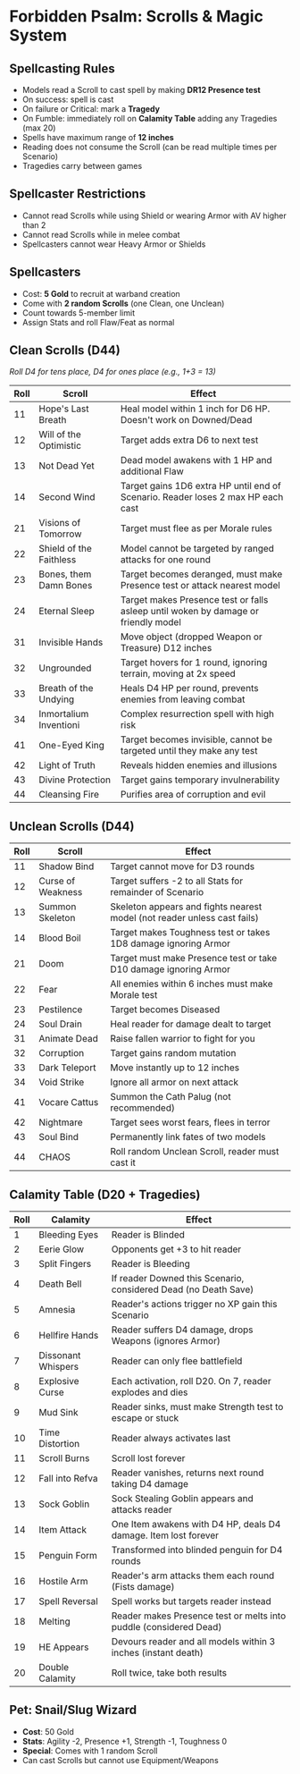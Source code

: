 # Forbidden Psalm: Scrolls & Magic System

## Spellcasting Rules
- Models read a Scroll to cast spell by making **DR12 Presence test**
- On success: spell is cast
- On failure or Critical: mark a **Tragedy**
- On Fumble: immediately roll on **Calamity Table** adding any Tragedies (max 20)
- Spells have maximum range of **12 inches**
- Reading does not consume the Scroll (can be read multiple times per Scenario)
- Tragedies carry between games

## Spellcaster Restrictions
- Cannot read Scrolls while using Shield or wearing Armor with AV higher than 2
- Cannot read Scrolls while in melee combat
- Spellcasters cannot wear Heavy Armor or Shields

## Spellcasters
- Cost: **5 Gold** to recruit at warband creation
- Come with **2 random Scrolls** (one Clean, one Unclean)
- Count towards 5-member limit
- Assign Stats and roll Flaw/Feat as normal

## Clean Scrolls (D44)
*Roll D4 for tens place, D4 for ones place (e.g., 1+3 = 13)*

| Roll | Scroll | Effect |
|------|--------|--------|
| 11 | Hope's Last Breath | Heal model within 1 inch for D6 HP. Doesn't work on Downed/Dead |
| 12 | Will of the Optimistic | Target adds extra D6 to next test |
| 13 | Not Dead Yet | Dead model awakens with 1 HP and additional Flaw |
| 14 | Second Wind | Target gains 1D6 extra HP until end of Scenario. Reader loses 2 max HP each cast |
| 21 | Visions of Tomorrow | Target must flee as per Morale rules |
| 22 | Shield of the Faithless | Model cannot be targeted by ranged attacks for one round |
| 23 | Bones, them Damn Bones | Target becomes deranged, must make Presence test or attack nearest model |
| 24 | Eternal Sleep | Target makes Presence test or falls asleep until woken by damage or friendly model |
| 31 | Invisible Hands | Move object (dropped Weapon or Treasure) D12 inches |
| 32 | Ungrounded | Target hovers for 1 round, ignoring terrain, moving at 2x speed |
| 33 | Breath of the Undying | Heals D4 HP per round, prevents enemies from leaving combat |
| 34 | Inmortalium Inventioni | Complex resurrection spell with high risk |
| 41 | One-Eyed King | Target becomes invisible, cannot be targeted until they make any test |
| 42 | Light of Truth | Reveals hidden enemies and illusions |
| 43 | Divine Protection | Target gains temporary invulnerability |
| 44 | Cleansing Fire | Purifies area of corruption and evil |

## Unclean Scrolls (D44)

| Roll | Scroll | Effect |
|------|--------|--------|
| 11 | Shadow Bind | Target cannot move for D3 rounds |
| 12 | Curse of Weakness | Target suffers -2 to all Stats for remainder of Scenario |
| 13 | Summon Skeleton | Skeleton appears and fights nearest model (not reader unless cast fails) |
| 14 | Blood Boil | Target makes Toughness test or takes 1D8 damage ignoring Armor |
| 21 | Doom | Target must make Presence test or take D10 damage ignoring Armor |
| 22 | Fear | All enemies within 6 inches must make Morale test |
| 23 | Pestilence | Target becomes Diseased |
| 24 | Soul Drain | Heal reader for damage dealt to target |
| 31 | Animate Dead | Raise fallen warrior to fight for you |
| 32 | Corruption | Target gains random mutation |
| 33 | Dark Teleport | Move instantly up to 12 inches |
| 34 | Void Strike | Ignore all armor on next attack |
| 41 | Vocare Cattus | Summon the Cath Palug (not recommended) |
| 42 | Nightmare | Target sees worst fears, flees in terror |
| 43 | Soul Bind | Permanently link fates of two models |
| 44 | CHAOS | Roll random Unclean Scroll, reader must cast it |

## Calamity Table (D20 + Tragedies)

| Roll | Calamity | Effect |
|------|----------|--------|
| 1 | Bleeding Eyes | Reader is Blinded |
| 2 | Eerie Glow | Opponents get +3 to hit reader |
| 3 | Split Fingers | Reader is Bleeding |
| 4 | Death Bell | If reader Downed this Scenario, considered Dead (no Death Save) |
| 5 | Amnesia | Reader's actions trigger no XP gain this Scenario |
| 6 | Hellfire Hands | Reader suffers D4 damage, drops Weapons (ignores Armor) |
| 7 | Dissonant Whispers | Reader can only flee battlefield |
| 8 | Explosive Curse | Each activation, roll D20. On 7, reader explodes and dies |
| 9 | Mud Sink | Reader sinks, must make Strength test to escape or stuck |
| 10 | Time Distortion | Reader always activates last |
| 11 | Scroll Burns | Scroll lost forever |
| 12 | Fall into Refva | Reader vanishes, returns next round taking D4 damage |
| 13 | Sock Goblin | Sock Stealing Goblin appears and attacks reader |
| 14 | Item Attack | One Item awakens with D4 HP, deals D4 damage. Item lost forever |
| 15 | Penguin Form | Transformed into blinded penguin for D4 rounds |
| 16 | Hostile Arm | Reader's arm attacks them each round (Fists damage) |
| 17 | Spell Reversal | Spell works but targets reader instead |
| 18 | Melting | Reader makes Presence test or melts into puddle (considered Dead) |
| 19 | HE Appears | Devours reader and all models within 3 inches (instant death) |
| 20 | Double Calamity | Roll twice, take both results |

## Pet: Snail/Slug Wizard
- **Cost**: 50 Gold
- **Stats**: Agility -2, Presence +1, Strength -1, Toughness 0
- **Special**: Comes with 1 random Scroll
- Can cast Scrolls but cannot use Equipment/Weapons